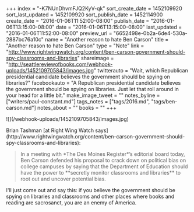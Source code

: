 +++
index = "-K7NUnDhvmFJQ2KyV-qk"
sort_create_date = 1452109920
sort_last_updated = 1452109920
sort_publish_date = 1452114900
create_date = "2016-01-06T11:52:00-08:00"
publish_date = "2016-01-06T13:15:00-08:00"
date = "2016-01-06T13:15:00-08:00"
last_updated = "2016-01-06T11:52:00-08:00"
preview_url = "6652498e-0b2a-6de4-530a-2887bc76a10c"
name = "Another reason to hate Ben Carson"
title = "Another reason to hate Ben Carson"
type = "Note"
link = "http://www.rightwingwatch.org/content/ben-carson-government-should-spy-classrooms-and-libraries"
shareimage = "http://seattlereviewofbooks.com/webhook-uploads/1452109705843/images.jpg"
twitterauto = "Wait, which Republican presidential candidate believes the government should be spying on libraries?"
facebookauto = "A Republican presidential candidate believes the government should be spying on libraries. Just let that roll around in your head for a little bit."
make_image_tweet = ""
notes_byline = ["writers/paul-constant.md"]
tags_notes = ["tags/2016.md", "tags/ben-carson.md"]
notes_about = ""
books = ""
+++
<p class="image-left">![](/webhook-uploads/1452109705843/images.jpg)</p>Brian Tashman [at Right Wing Watch says](http://www.rightwingwatch.org/content/ben-carson-government-should-spy-classrooms-and-libraries):

<blockquote>In a meeting with *The Des Moines Register*’s editorial board today, Ben Carson defended his proposal to crack down on political bias on college campuses by saying that the Department of Education should have the power to **secretly monitor classrooms and libraries** to root out and uncover potential bias.</blockquote>

I'll just come out and say this: if you believe the government should be spying on libraries and classrooms and other places where books and reading are sacrosanct, you are an enemy of America.